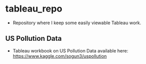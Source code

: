 # tableau_repo
- Repository where I keep some easily viewable Tableau work.
## US Pollution Data
- Tableau workbook on US Pollution Data available here: https://www.kaggle.com/sogun3/uspollution
